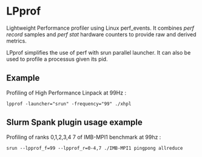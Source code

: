 # LPprof

Lightweight Performance profiler using Linux perf_events.
It combines *perf record* samples and *perf stat* hardware counters to provide raw and derived metrics.

LPprof simplifies the use of perf with srun parallel launcher. It can also be used to profile a processus given its pid.


## Example

Profiling of High Performance Linpack at 99Hz :

~~~
lpprof -launcher="srun" -frequency="99" ./xhpl
~~~



## Slurm Spank plugin usage example


Profiling of ranks 0,1,2,3,4 7 of IMB-MPI1 benchmark at 99hz :

~~~
srun --lpprof_f=99 --lpprof_r=0-4,7 ./IMB-MPI1 pingpong allreduce
~~~
